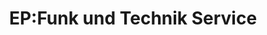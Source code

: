 ---
title: "EP:Funk und Technik Service"
url: /forst-lausitz/ep-funk-und-technik-service/
shop: Elektronik
---